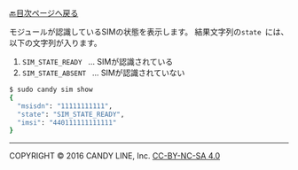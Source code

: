 [🔙目次ページへ戻る](README.md)

モジュールが認識しているSIMの状態を表示します。 結果文字列の`state `には、以下の文字列が入ります。

1. `SIM_STATE_READY ` ... SIMが認識されている
1. `SIM_STATE_ABSENT ` ... SIMが認識されていない

```bash
$ sudo candy sim show
{
  "msisdn": "11111111111",
  "state": "SIM_STATE_READY",
  "imsi": "440111111111111"
}
```

---
COPYRIGHT © 2016 CANDY LINE, Inc. [CC-BY-NC-SA 4.0](https://creativecommons.org/licenses/by-nc-sa/4.0/)
